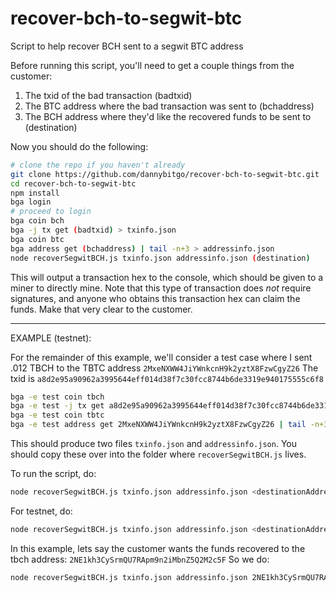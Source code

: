 # recover-bch-to-segwit-btc
Script to help recover BCH sent to a segwit BTC address

Before running this script, you'll need to get a couple things from the customer:

1) The txid of the bad transaction (badtxid)
2) The BTC address where the bad transaction was sent to (bchaddress)
3) The BCH address where they'd like the recovered funds to be sent to (destination)

Now you should do the following:

```bash
# clone the repo if you haven't already
git clone https://github.com/dannybitgo/recover-bch-to-segwit-btc.git
cd recover-bch-to-segwit-btc
npm install
bga login
# proceed to login
bga coin bch
bga -j tx get (badtxid) > txinfo.json
bga coin btc
bga address get (bchaddress) | tail -n+3 > addressinfo.json
node recoverSegwitBCH.js txinfo.json addressinfo.json (destination)
```

This will output a transaction hex to the console, which should be given to a miner to directly mine.
Note that this type of transaction does *not* require signatures, and anyone who obtains this transaction hex can claim the funds. Make that very clear to the customer.

-------------
EXAMPLE (testnet):

For the remainder of this example, we'll consider a test case where I sent .012 TBCH to the TBTC address ```2MxeNXWW4JiYWnkcnH9k2yztX8FzwCgyZ26```
The txid is ```a8d2e95a90962a3995644eff014d38f7c30fcc8744b6de3319e940175555c6f8```


```bash
bga -e test coin tbch
bga -e test -j tx get a8d2e95a90962a3995644eff014d38f7c30fcc8744b6de3319e940175555c6f8 > txinfo.json
bga -e test coin tbtc
bga -e test address get 2MxeNXWW4JiYWnkcnH9k2yztX8FzwCgyZ26 | tail -n+3  > addressinfo.json
```
This should produce two files ```txinfo.json``` and ```addressinfo.json```. You should copy these over into the folder where ```recoverSegwitBCH.js``` lives.

To run the script, do:

```bash
node recoverSegwitBCH.js txinfo.json addressinfo.json <destinationAddress>
```
For testnet, do:
```bash
node recoverSegwitBCH.js txinfo.json addressinfo.json <destinationAddress> test
```

In this example, lets say the customer wants the funds recovered to the tbch address: ```2NE1kh3CySrmQU7RApm9n2iMbnZ5Q2M2c5F```
So we do:
```bash
node recoverSegwitBCH.js txinfo.json addressinfo.json 2NE1kh3CySrmQU7RApm9n2iMbnZ5Q2M2c5F test
```



